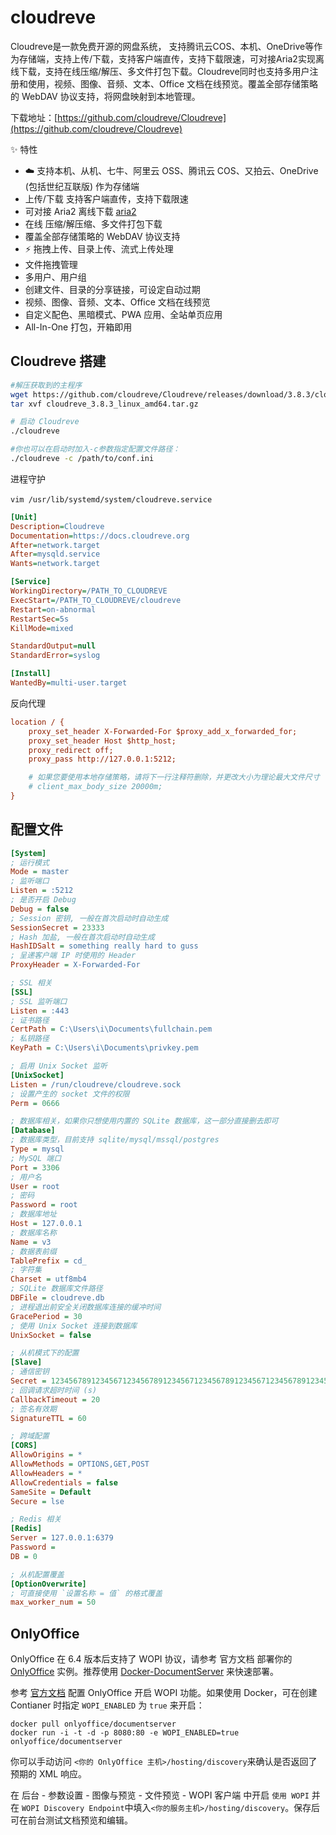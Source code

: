 # cloudreve

Cloudreve是一款免费开源的网盘系统， 支持腾讯云COS、本机、OneDrive等作为存储端，支持上传/下载，支持客户端直传，支持下载限速，可对接Aria2实现离线下载，支持在线压缩/解压、多文件打包下载。Cloudreve同时也支持多用户注册和使用，视频、图像、音频、文本、Office 文档在线预览。覆盖全部存储策略的 WebDAV 协议支持，将网盘映射到本地管理。

下载地址：[https://github.com/cloudreve/Cloudreve](https://github.com/cloudreve/Cloudreve)

✨ 特性

- ☁️ 支持本机、从机、七牛、阿里云 OSS、腾讯云 COS、又拍云、OneDrive (包括世纪互联版) 作为存储端
- 上传/下载 支持客户端直传，支持下载限速
- 可对接 Aria2 离线下载 [aria2](aria2.md)
- 在线 压缩/解压缩、多文件打包下载
- 覆盖全部存储策略的 WebDAV 协议支持
- ⚡ 拖拽上传、目录上传、流式上传处理
- 文件拖拽管理
- 多用户、用户组
- 创建文件、目录的分享链接，可设定自动过期
- 视频、图像、音频、文本、Office 文档在线预览
- 自定义配色、黑暗模式、PWA 应用、全站单页应用
- All-In-One 打包，开箱即用

## Cloudreve 搭建

```bash
#解压获取到的主程序
wget https://github.com/cloudreve/Cloudreve/releases/download/3.8.3/cloudreve_3.8.3_linux_amd64.tar.gz
tar xvf cloudreve_3.8.3_linux_amd64.tar.gz

# 启动 Cloudreve
./cloudreve

#你也可以在启动时加入-c参数指定配置文件路径：
./cloudreve -c /path/to/conf.ini
```

进程守护

​`vim /usr/lib/systemd/system/cloudreve.service`​

```ini
[Unit]
Description=Cloudreve
Documentation=https://docs.cloudreve.org
After=network.target
After=mysqld.service
Wants=network.target

[Service]
WorkingDirectory=/PATH_TO_CLOUDREVE
ExecStart=/PATH_TO_CLOUDREVE/cloudreve
Restart=on-abnormal
RestartSec=5s
KillMode=mixed

StandardOutput=null
StandardError=syslog

[Install]
WantedBy=multi-user.target
```

反向代理

```ini
location / {
    proxy_set_header X-Forwarded-For $proxy_add_x_forwarded_for;
    proxy_set_header Host $http_host;
    proxy_redirect off;
    proxy_pass http://127.0.0.1:5212;

    # 如果您要使用本地存储策略，请将下一行注释符删除，并更改大小为理论最大文件尺寸
    # client_max_body_size 20000m;
}
```

## 配置文件

```ini
[System]
; 运行模式
Mode = master
; 监听端口
Listen = :5212
; 是否开启 Debug
Debug = false
; Session 密钥, 一般在首次启动时自动生成
SessionSecret = 23333
; Hash 加盐, 一般在首次启动时自动生成
HashIDSalt = something really hard to guss
; 呈递客户端 IP 时使用的 Header
ProxyHeader = X-Forwarded-For

; SSL 相关
[SSL]
; SSL 监听端口
Listen = :443
; 证书路径
CertPath = C:\Users\i\Documents\fullchain.pem
; 私钥路径
KeyPath = C:\Users\i\Documents\privkey.pem

; 启用 Unix Socket 监听
[UnixSocket]
Listen = /run/cloudreve/cloudreve.sock
; 设置产生的 socket 文件的权限
Perm = 0666

; 数据库相关，如果你只想使用内置的 SQLite 数据库，这一部分直接删去即可
[Database]
; 数据库类型，目前支持 sqlite/mysql/mssql/postgres
Type = mysql
; MySQL 端口
Port = 3306
; 用户名
User = root
; 密码
Password = root
; 数据库地址
Host = 127.0.0.1
; 数据库名称
Name = v3
; 数据表前缀
TablePrefix = cd_
; 字符集
Charset = utf8mb4
; SQLite 数据库文件路径
DBFile = cloudreve.db
; 进程退出前安全关闭数据库连接的缓冲时间
GracePeriod = 30
; 使用 Unix Socket 连接到数据库
UnixSocket = false

; 从机模式下的配置
[Slave]
; 通信密钥
Secret = 1234567891234567123456789123456712345678912345671234567891234567
; 回调请求超时时间 (s)
CallbackTimeout = 20
; 签名有效期
SignatureTTL = 60

; 跨域配置
[CORS]
AllowOrigins = *
AllowMethods = OPTIONS,GET,POST
AllowHeaders = *
AllowCredentials = false
SameSite = Default
Secure = lse

; Redis 相关
[Redis]
Server = 127.0.0.1:6379
Password =
DB = 0

; 从机配置覆盖
[OptionOverwrite]
; 可直接使用 `设置名称 = 值` 的格式覆盖
max_worker_num = 50
```

## OnlyOffice

OnlyOffice 在 6.4 版本后支持了 WOPI 协议，请参考 官方文档 部署你的 [OnlyOffice](https://helpcenter.onlyoffice.com/) 实例。推荐使用 [Docker-DocumentServer](https://github.com/ONLYOFFICE/Docker-DocumentServer) 来快速部署。

参考 [官方文档](https://helpcenter.onlyoffice.com/installation/docs-developer-configuring.aspx#WOPI) 配置 OnlyOffice 开启 WOPI 功能。如果使用 Docker，可在创建 Contianer 时指定 `WOPI_ENABLED`​ 为 `true`​ 来开启：

```
docker pull onlyoffice/documentserver
docker run -i -t -d -p 8080:80 -e WOPI_ENABLED=true onlyoffice/documentserver
```

你可以手动访问 `<你的 OnlyOffice 主机>/hosting/discovery`​ 来确认是否返回了预期的 XML 响应。

在 后台 - 参数设置 - 图像与预览 - 文件预览 - WOPI 客户端 中开启 `使用 WOPI`​ 并在 `WOPI Discovery Endpoint`​ 中填入`<你的服务主机>/hosting/discovery`​。保存后可在前台测试文档预览和编辑。

‍
